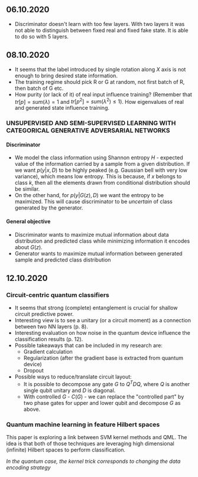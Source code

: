 ## 06.10.2020

* Discriminator doesn't learn with too few layers. With two layers it was not able to distinguish between fixed real and fixed fake state. It is able to do so with 5 layers.


## 08.10.2020

* It seems that the label introduced by single rotation along $X$ axis is not enough to bring desired state information.
* The training regime should pick R or G at random, not first batch of R, then batch of G etc.
* How purity (or lack of it) of real input influence training? (Remember that $tr[p] = sum(\lambda) = 1$ and $tr[p^2] = sum(\lambda^2) \le 1$). How eigenvalues of real and generated state influence training.

### UNSUPERVISED AND SEMI-SUPERVISED LEARNING WITH CATEGORICAL GENERATIVE ADVERSARIAL NETWORKS

#### Discriminator

* We model the class information using Shannon entropy $H$ - expected value of the information carried by a sample from a given distribution. If we want $p(y|x,D)$ to be highly peaked (e.g. Gaussian bell with very low variance), which means low entropy. This is because, if $x$ belongs to class $k$, then all the elements drawn from conditional distribution should be similar.
* On the other hand, for $p(y| G(z), D)$ we want the entropy to be maximized. This will cause discriminator to be *uncertain* of class generated by the generator.

#### General objective

* Discriminator wants to maximize mutual information about data distribution and predicted class while minimizing information it encodes about $G(z)$.
* Generator wants to maximize mutual information between generated sample and predicted class distribution

## 12.10.2020

### Circuit-centric quantum classifiers

* It seems that strong (complete) entanglement is crucial for shallow circuit predictive power.
* Interesting view is to see a unitary (or a circuit moment) as a connection between two NN layers (p. 8).
* Interesting evaluation on how noise in the quantum device influence the classification results (p. 12).
* Possible takeaways that can be included in my research are:
    * Gradient calculation
    * Regularization (after the gradient base is extracted from quantum device)
    * Dropout
* Possible ways to reduce/translate circuit layout:
    * It is possible to decompose any gate $G$ to $Q^T D Q$, where $Q$ is another single qubit unitary and $D$ is diagonal.
    * With controlled $G$ - $C(G)$ - we can replace the "controlled part" by two phase gates for upper and lower qubit and decompose $G$ as above.

### Quantum machine learning in feature Hilbert spaces

This paper is exploring a link between SVM kernel methods and QML. The idea is that both of those techniques are leveraging high dimensional (infinite) Hilbert spaces to perform classification.

*In the quantum case, the kernel trick corresponds to changing the data encoding strategy*
